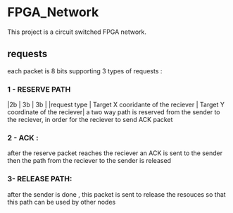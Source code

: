 # FPGA_Network
This project is a circuit switched FPGA network.
## requests
each packet is 8 bits supporting 3 types of requests :
### 1 - RESERVE PATH
|2b | 3b  | 3b |
|request type | Target X cooridante of the reciever | Target Y coordinate of the reciever|
a two way path is reserved from the sender to the reciever, in order for the reciever to send ACK packet
### 2 - ACK :
after the reserve packet reaches the reciever an ACK is sent to the sender then the path from the reciever to the sender is released
### 3- RELEASE PATH:
after the sender is done , this packet is sent to release the resouces so that this path can be used by other nodes


